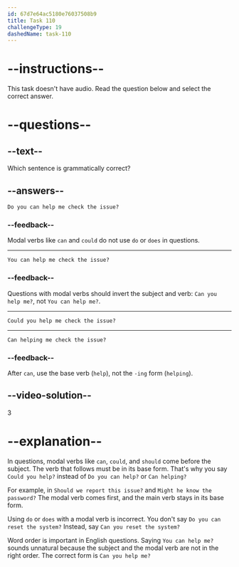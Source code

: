 ```yaml
---
id: 67d7e64ac5180e76037508b9
title: Task 110
challengeType: 19
dashedName: task-110
---
```


# --instructions--

This task doesn't have audio. Read the question below and select the correct answer.

# --questions--

## --text--

Which sentence is grammatically correct?

## --answers--

`Do you can help me check the issue?`

### --feedback--

Modal verbs like `can` and `could` do not use `do` or `does` in questions.

---

`You can help me check the issue?`

### --feedback--

Questions with modal verbs should invert the subject and verb: `Can you help me?`, not `You can help me?`.  

---

`Could you help me check the issue?`

---

`Can helping me check the issue?`

### --feedback--

After `can`, use the base verb (`help`), not the `-ing` form (`helping`).  

## --video-solution--

3

# --explanation--

In questions, modal verbs like `can`, `could`, and `should` come before the subject. The verb that follows must be in its base form. That's why you say `Could you help?` instead of `Do you can help?` or `Can helping?`

For example, in `Should we report this issue?` and `Might he know the password?` The modal verb comes first, and the main verb stays in its base form.

Using `do` or `does` with a modal verb is incorrect. You don't say `Do you can reset the system?` Instead, say `Can you reset the system?`

Word order is important in English questions. Saying `You can help me?` sounds unnatural because the subject and the modal verb are not in the right order. The correct form is `Can you help me?`
